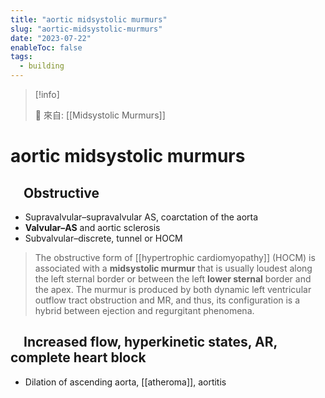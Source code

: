 ```yaml
---
title: "aortic midsystolic murmurs"
slug: "aortic-midsystolic-murmurs"
date: "2023-07-22"
enableToc: false
tags:
  - building
---
```


> [!info]
>
> 🌱 來自: [[Midsystolic Murmurs]]

# aortic midsystolic murmurs

##  Obstructive

- Supravalvular–supravalvular AS, coarctation of the aorta
- **Valvular–AS** and aortic sclerosis
- Subvalvular–discrete, tunnel or HOCM

> The obstructive form of [[hypertrophic cardiomyopathy]] (HOCM) is associated with a **midsystolic murmur** that is usually loudest along the left sternal border or between the left **lower sternal** border and the apex. The murmur is produced by both dynamic left ventricular outflow tract obstruction and MR, and thus, its configuration is a hybrid between ejection and regurgitant phenomena.

##  Increased flow, hyperkinetic states, AR, complete heart block

- Dilation of ascending aorta, [[atheroma]], aortitis
